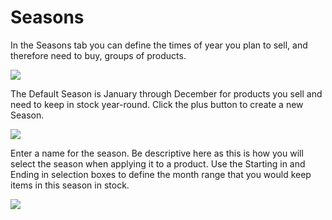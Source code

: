 # Seasons

In the Seasons tab you can define the times of year you plan to sell, and therefore need to buy, groups of products.

![](https://cdn.realsgii2.dev/wise-software-docs/image_13.65f2f774.png)

The Default Season is January through December for products you sell and need to keep in stock year-round. Click the plus button to create a new Season.

![](https://cdn.realsgii2.dev/wise-software-docs/image_14.efcd6351.png)

Enter a name for the season. Be descriptive here as this is how you will select the season when applying it to a product. Use the Starting in and Ending in selection boxes to define the month range that you would keep items in this season in stock.

![](https://cdn.realsgii2.dev/wise-software-docs/image_15.c8145b5a.png)

